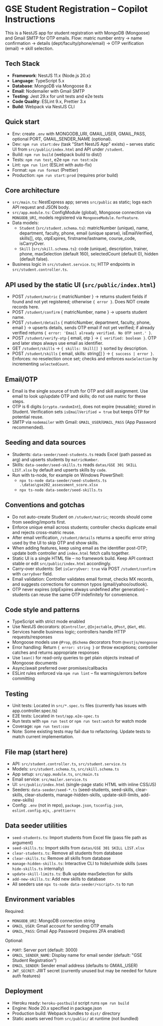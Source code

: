 <!-- Workspace-specific guidance for AI coding agents. See https://aka.ms/vscode-instructions-docs -->

# GSE Student Registration – Copilot Instructions

This is a NestJS app for student registration with MongoDB (Mongoose) and Gmail SMTP for OTP emails. Flow: matric number entry → name confirmation → details (dept/faculty/phone/email) → OTP verification (email) → skill selection.

## Tech Stack
- **Framework**: NestJS 11.x (Node.js 20.x)
- **Language**: TypeScript 5.x
- **Database**: MongoDB via Mongoose 8.x
- **Email**: Nodemailer with Gmail SMTP
- **Testing**: Jest 29.x for unit tests and e2e tests
- **Code Quality**: ESLint 9.x, Prettier 3.x
- **Build**: Webpack via NestJS CLI

## Quick start
- Env: create `.env` with MONGODB_URI, GMAIL_USER, GMAIL_PASS, optional PORT, GMAIL_SENDER_NAME (optional).
- Dev: `npm run start:dev` (task "Start NestJS App" exists) – serves static UI from `src/public/index.html` and API under `/student`.
- Build: `npm run build` (webpack build to dist/)
- Tests: `npm run test`, e2e `npm run test:e2e`
- Lint: `npm run lint` (ESLint with auto-fix)
- Format: `npm run format` (Prettier)
- Production: `npm run start:prod` (requires prior build)

## Core architecture
- `src/main.ts`: NestExpress app; serves `src/public` as static; logs each API request and JSON body.
- `src/app.module.ts`: ConfigModule (global), Mongoose connection via `MONGODB_URI`, models registered via `MongooseModule.forFeature`.
- Data models:
	- `Student` (`src/student.schema.ts`): matricNumber (unique), name, department, faculty, phone, email (unique sparse), isEmailVerified, skills[], otp, otpExpires, firstname/lastname, course_code, isCarryOver.
	- `Skill` (`src/skill.schema.ts`): code (unique), description, trainer, phone, maxSelection (default 160), selectedCount (default 0), hidden (default false).
- Business logic in `src/student.service.ts`; HTTP endpoints in `src/student.controller.ts`.

## API used by the static UI (`src/public/index.html`)
- POST `/student/matric` { matricNumber } → returns student fields if found and not yet registered; otherwise `{ error }`. Does NOT create records here.
- POST `/student/confirm` { matricNumber, name } → upserts student name.
- POST `/student/details` { matricNumber, department, faculty, phone, email } → upserts details, sends OTP email if not yet verified; if already verified returns `{ error: 'Email already verified. No OTP sent.' }`.
- POST `/student/verify-otp` { email, otp } → `{ verified: boolean }`. OTP and later steps always use email as identifier.
- GET `/student/skills` → `{ skills: Skill[] }` sorted by description.
- POST `/student/skills` { email, skills: string[] } → `{ success | error }`. Enforces: no reselection once set; checks and enforces `maxSelection` by incrementing `selectedCount`.

## Email/OTP
- Email is the single source of truth for OTP and skill assignment. Use email to look up/update OTP and skills; do not use matric for these steps.
- OTP is 6 digits (`crypto.randomInt`), does not expire (reusable); stored in Student. Verification sets `isEmailVerified = true` but keeps OTP for potential reuse.
- SMTP via `nodemailer` with Gmail: `GMAIL_USER`/`GMAIL_PASS` (App Password recommended).

## Seeding and data sources
- Students: `data-seeder/seed-students.ts` reads Excel (path passed as arg) and upserts students by `matricNumber`.
- Skills: `data-seeder/seed-skills.ts` reads `datas/GSE 301 SKILL LIST.xlsx` by default and upserts skills by `code`.
- Run with ts-node, for example on Windows PowerShell:
	- `npx ts-node data-seeder/seed-students.ts .\datas\gse202_assessment_score.xlsx`
	- `npx ts-node data-seeder/seed-skills.ts`

## Conventions and gotchas
- Do not auto-create Student on `/student/matric`; records should come from seeding/imports first.
- Enforce unique email across students; controller checks duplicate email and rejects cross-matric reuse.
- After email verification, `/student/details` returns a specific error string used by the UI to skip OTP and show skills.
- When adding features, keep using email as the identifier post-OTP; update both controller and `index.html` fetch calls together.
- Static UI is a single HTML file – no framework build. Keep API contract stable or edit `src/public/index.html` accordingly.
- Carry-over students: Set `isCarryOver: true` via POST `/student/confirm` with `carryOver` field.
- Email validation: Controller validates email format, checks MX records, and suggests corrections for common typos (gmail/yahoo/outlook).
- OTP never expires (otpExpires always undefined after generation) – students can reuse the same OTP indefinitely for convenience.

## Code style and patterns
- TypeScript with strict mode enabled
- Use NestJS decorators: `@Controller`, `@Injectable`, `@Post`, `@Get`, etc.
- Services handle business logic; controllers handle HTTP requests/responses
- Mongoose models use `@Prop`, `@Schema` decorators from `@nestjs/mongoose`
- Error handling: Return `{ error: string }` or throw exceptions; controller catches and returns appropriate responses
- Use `lean()` for read-only queries to get plain objects instead of Mongoose documents
- Async/await preferred over promises/callbacks
- ESLint rules enforced via `npm run lint` – fix warnings/errors before committing

## Testing
- Unit tests: Located in `src/*.spec.ts` files (currently has issues with app.controller.spec.ts)
- E2E tests: Located in `test/app.e2e-spec.ts`
- Run tests with `npm run test` or `npm run test:watch` for watch mode
- Coverage: `npm run test:cov`
- Note: Some existing tests may fail due to refactoring. Update tests to match current implementation.

## File map (start here)
- API: `src/student.controller.ts`, `src/student.service.ts`
- Models: `src/student.schema.ts`, `src/skill.schema.ts`
- App setup: `src/app.module.ts`, `src/main.ts`
- Email service: `src/mailer.service.ts`
- UI: `src/public/index.html` (single-page static HTML with inline CSS/JS)
- Seeders: `data-seeder/seed-*.ts` (seed-students, seed-skills, clear-skills, clear-students, manage-hidden-skills, update-skill-limits, add-new-skills)
- Config: `.env` (not in repo), `package.json`, `tsconfig.json`, `eslint.config.mjs`, `.prettierrc`

## Data seeder utilities
- `seed-students.ts`: Import students from Excel file (pass file path as argument)
- `seed-skills.ts`: Import skills from `datas/GSE 301 SKILL LIST.xlsx`
- `clear-students.ts`: Remove all students from database
- `clear-skills.ts`: Remove all skills from database
- `manage-hidden-skills.ts`: Interactive CLI to hide/unhide skills (uses `hide-skills.ts` internally)
- `update-skill-limits.ts`: Bulk update maxSelection for skills
- `add-new-skills.ts`: Add new skills to database
- All seeders use `npx ts-node data-seeder/<script>.ts` to run

## Environment variables
Required:
- `MONGODB_URI`: MongoDB connection string
- `GMAIL_USER`: Gmail account for sending OTP emails
- `GMAIL_PASS`: Gmail App Password (requires 2FA enabled)

Optional:
- `PORT`: Server port (default: 3000)
- `GMAIL_SENDER_NAME`: Display name for email sender (default: "GSE Student Registration")
- `EMAIL_SENDER`: Sender email address (defaults to GMAIL_USER)
- `JWT_SECRET`: JWT secret (currently unused but may be needed for future auth features)

## Deployment
- Heroku ready: `heroku-postbuild` script runs `npm run build`
- Engine: Node 20.x specified in package.json
- Production build: Webpack bundles to `dist/` directory
- Static assets served from `src/public/` at runtime (not bundled)
